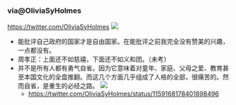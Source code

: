 ### via@OliviaSyHolmes
https://twitter.com/OliviaSyHolmes
![](https://pbs.twimg.com/media/EE1gesVX4AM6iMN?format=jpg)
- 能批评自己政府的国家才是自由国家。在能批评之前我完全没有赞美的兴趣，一点都没有。
- 周孝正：上面还不如慈禧，下面还不如义和团。（未考）
- 并不是所有人都有勇气自省。因为它意味着对童年、家庭、父母之爱、教育甚至本国文化的全盘推翻。而这几个方面几乎组成了人格的全部，很痛苦的。然而自省，是重生的必经之路。
![](https://pbs.twimg.com/media/EE4Fqm4UUAAAwVS?format=jpg)
  - https://twitter.com/OliviaSyHolmes/status/1159168178401898496